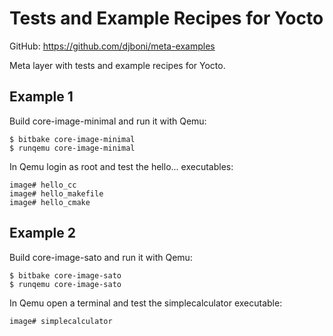 # Tests and Example Recipes for Yocto

GitHub: https://github.com/djboni/meta-examples

Meta layer with tests and example recipes for Yocto.

## Example 1

Build core-image-minimal and run it with Qemu:

```console
$ bitbake core-image-minimal
$ runqemu core-image-minimal
```

In Qemu login as root and test the hello... executables:

```console
image# hello_cc
image# hello_makefile
image# hello_cmake
```

## Example 2

Build core-image-sato and run it with Qemu:

```console
$ bitbake core-image-sato
$ runqemu core-image-sato
```

In Qemu open a terminal and test the simplecalculator executable:

```console
image# simplecalculator
```
